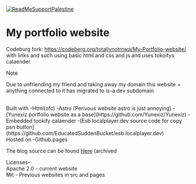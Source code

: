 [![ReadMeSupportPalestine](https://raw.githubusercontent.com/Safouene1/support-palestine-banner/master/banner-project.svg)](arab.org/click-to-help/palestine/)
# My portfolio website
 Codeburg fork: https://codeberg.org/totallynotmwa/My-Portfolio-website/
<br> with links and such using basic html and css and js and uses tokoifys calaender
> [!NOTE]  
> Due to unfriending my friend and taking away my domain this website + anything connected to it has migrated to is-a.dev subdomain 
<br>
Built with 
-Html(ofc)
-Astro (Perivous website astro is just annoying)
-[Yunexiz portfolio website as a base](https://github.com/Yunexiz/Yunexiz) 
-Embedded tockify calaender
-[Esb.localplayer.dev source code for copy psn button](https://github.com/EducatedSuddenBucket/esb.localplayer.dev)
<br>
Hosted on 
-Github.pages
<br>
  
The blog  source can be found [Here](https://github.com/Totallynotmwa/blog) (archived


Licenses- <br>
Apache 2.0 - current website <br>
Mit - Previous websites in src and pages
